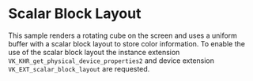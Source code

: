 # Scalar Block Layout

This sample renders a rotating cube on the screen and uses a uniform buffer with
a scalar block layout to store color information. To enable the use of the
scalar block layout the instance extension
`VK_KHR_get_physical_device_properties2` and device extension
`VK_EXT_scalar_block_layout` are requested.